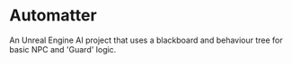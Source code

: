 # Automatter

An Unreal Engine AI project that uses a blackboard and behaviour tree for basic NPC and 'Guard' logic.

